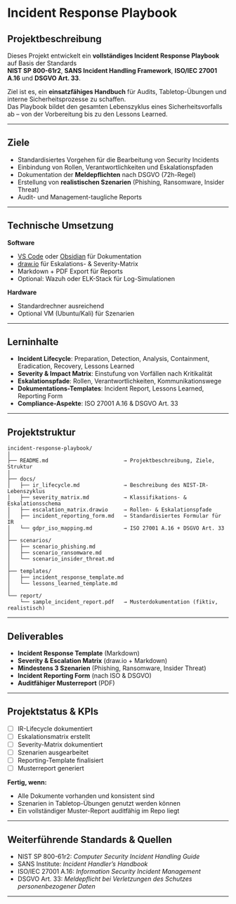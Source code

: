 # Incident Response Playbook

## Projektbeschreibung
Dieses Projekt entwickelt ein **vollständiges Incident Response Playbook** auf Basis der Standards  
**NIST SP 800-61r2**, **SANS Incident Handling Framework**, **ISO/IEC 27001 A.16** und **DSGVO Art. 33**.  

Ziel ist es, ein **einsatzfähiges Handbuch** für Audits, Tabletop-Übungen und interne Sicherheitsprozesse zu schaffen.  
Das Playbook bildet den gesamten Lebenszyklus eines Sicherheitsvorfalls ab – von der Vorbereitung bis zu den Lessons Learned.  

---

## Ziele
- Standardisiertes Vorgehen für die Bearbeitung von Security Incidents  
- Einbindung von Rollen, Verantwortlichkeiten und Eskalationspfaden  
- Dokumentation der **Meldepflichten** nach DSGVO (72h-Regel)  
- Erstellung von **realistischen Szenarien** (Phishing, Ransomware, Insider Threat)  
- Audit- und Management-taugliche Reports  

---

## Technische Umsetzung
**Software**
- [VS Code](https://code.visualstudio.com/) oder [Obsidian](https://obsidian.md/) für Dokumentation  
- [draw.io](https://app.diagrams.net/) für Eskalations- & Severity-Matrix  
- Markdown + PDF Export für Reports  
- Optional: Wazuh oder ELK-Stack für Log-Simulationen  

**Hardware**
- Standardrechner ausreichend  
- Optional VM (Ubuntu/Kali) für Szenarien  

---

## Lerninhalte
- **Incident Lifecycle**: Preparation, Detection, Analysis, Containment, Eradication, Recovery, Lessons Learned  
- **Severity & Impact Matrix**: Einstufung von Vorfällen nach Kritikalität  
- **Eskalationspfade**: Rollen, Verantwortlichkeiten, Kommunikationswege  
- **Dokumentations-Templates**: Incident Report, Lessons Learned, Reporting Form  
- **Compliance-Aspekte**: ISO 27001 A.16 & DSGVO Art. 33  

---

## Projektstruktur
```
incident-response-playbook/
│
├── README.md                        → Projektbeschreibung, Ziele, Struktur
│
├── docs/
│   ├── ir_lifecycle.md              → Beschreibung des NIST-IR-Lebenszyklus
│   ├── severity_matrix.md           → Klassifikations- & Eskalationsschema
│   ├── escalation_matrix.drawio     → Rollen- & Eskalationspfade
│   ├── incident_reporting_form.md   → Standardisiertes Formular für IR
│   └── gdpr_iso_mapping.md          → ISO 27001 A.16 + DSGVO Art. 33
│
├── scenarios/
│   ├── scenario_phishing.md
│   ├── scenario_ransomware.md
│   └── scenario_insider_threat.md
│
├── templates/
│   ├── incident_response_template.md
│   └── lessons_learned_template.md
│
└── report/
    └── sample_incident_report.pdf   → Musterdokumentation (fiktiv, realistisch)
```

---

## Deliverables
- **Incident Response Template** (Markdown)  
- **Severity & Escalation Matrix** (draw.io + Markdown)  
- **Mindestens 3 Szenarien** (Phishing, Ransomware, Insider Threat)  
- **Incident Reporting Form** (nach ISO & DSGVO)  
- **Auditfähiger Musterreport** (PDF)  

---

## Projektstatus & KPIs
- [ ] IR-Lifecycle dokumentiert  
- [ ] Eskalationsmatrix erstellt  
- [ ] Severity-Matrix dokumentiert  
- [ ] Szenarien ausgearbeitet  
- [ ] Reporting-Template finalisiert  
- [ ] Musterreport generiert  

**Fertig, wenn:**  
- Alle Dokumente vorhanden und konsistent sind  
- Szenarien in Tabletop-Übungen genutzt werden können  
- Ein vollständiger Muster-Report auditfähig im Repo liegt  

---

## Weiterführende Standards & Quellen
- NIST SP 800-61r2: *Computer Security Incident Handling Guide*  
- SANS Institute: *Incident Handler’s Handbook*  
- ISO/IEC 27001 A.16: *Information Security Incident Management*  
- DSGVO Art. 33: *Meldepflicht bei Verletzungen des Schutzes personenbezogener Daten*  

---
